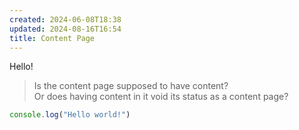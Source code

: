 ```yaml
---
created: 2024-06-08T18:38
updated: 2024-08-16T16:54
title: Content Page
---
```


Hello!

> Is the content page supposed to have content? \
> Or does having content in it void its status as a content page?

```js [src/index.js]
console.log("Hello world!")
```
